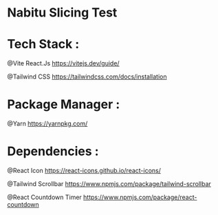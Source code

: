 # Nabitu Slicing Test
# Tech Stack :
@Vite React.Js https://vitejs.dev/guide/

@Tailwind CSS https://tailwindcss.com/docs/installation
# Package Manager :
@Yarn https://yarnpkg.com/
# Dependencies :
@React Icon https://react-icons.github.io/react-icons/

@Tailwind Scrollbar https://www.npmjs.com/package/tailwind-scrollbar

@React Countdown Timer https://www.npmjs.com/package/react-countdown


